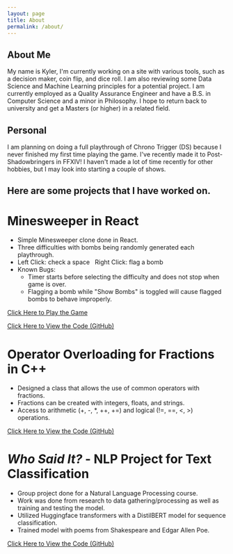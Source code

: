 ```yaml
---
layout: page
title: About
permalink: /about/
---
```


## About Me

My name is Kyler,  I'm currently working on a site with various tools, such as a decision maker, coin flip, and dice roll. I am also reviewing some Data Science and Machine Learning principles for a potential project. I am currently employed as a Quality Assurance Engineer and have a B.S. in Computer Science and a minor in Philosophy. I hope to return back to university and get a Masters (or higher) in a related field.

## Personal

I am planning on doing a full playthrough of Chrono Trigger (DS) because I never finished my first time playing the game. I've recently made it to Post-Shadowbringers in FFXIV! I haven't made a lot of time recently for other hobbies, but I may look into starting a couple of shows. 

## Here are some projects that I have worked on.

# Minesweeper in React

- Simple Minesweeper clone done in React.
- Three difficulties with bombs being randomly generated each playthrough.
- Left Click: check a space &nbsp; Right Click: flag a bomb
- Known Bugs:
  - Timer starts before selecting the difficulty and does not stop when game is over.
  - Flagging a bomb while "Show Bombs" is toggled will cause flagged bombs to behave improperly.

[Click Here to Play the Game](https://festive-shaw-984346.netlify.app)

[Click Here to View the Code (GitHub)](https://github.com/schnaible/Minesweeper)

# Operator Overloading for Fractions in C++

- Designed a class that allows the use of common operators with fractions.
- Fractions can be created with integers, floats, and strings.
- Access to arithmetic (+, -, \*, ++, +=) and logical (!=, ==, <, >) operations.

[Click Here to View the Code (GitHub)](https://github.com/schnaible/FractionOperators)

# _Who Said It?_ - NLP Project for Text Classification

- Group project done for a Natural Language Processing course.
- Work was done from research to data gathering/processing as well as training and testing the model.
- Utilized Huggingface transformers with a DistilBERT model for sequence classification.
- Trained model with poems from Shakespeare and Edgar Allen Poe.

[Click Here to View the Code (GitHub)](https://github.com/schnaible/WhoSaidIt)
